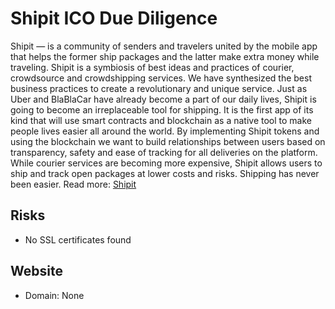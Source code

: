 # Shipit ICO Due Diligence
Shipit — is a community of senders and travelers united by the mobile app that helps the former ship packages and the latter make extra money while traveling. Shipit is a symbiosis of best ideas and practices of courier, crowdsource and crowdshipping services. We have synthesized the best business practices to create a revolutionary and unique service. Just as Uber and BlaBlaCar have already become a part of our daily lives, Shipit is going to become an irreplaceable tool for shipping. It is the first app of its kind that will use smart contracts and blockchain as a native tool to make people lives easier all around the world. By implementing Shipit tokens and using the blockchain we want to build relationships between users based on transparency, safety and ease of tracking for all deliveries on the platform. While courier services are becoming more expensive, Shipit allows users to ship and track open packages at lower costs and risks. Shipping has never been easier.
Read more: [Shipit](https://metabay.network/ico/shipit)
## Risks
* No SSL certificates found
## Website
* Domain: None
